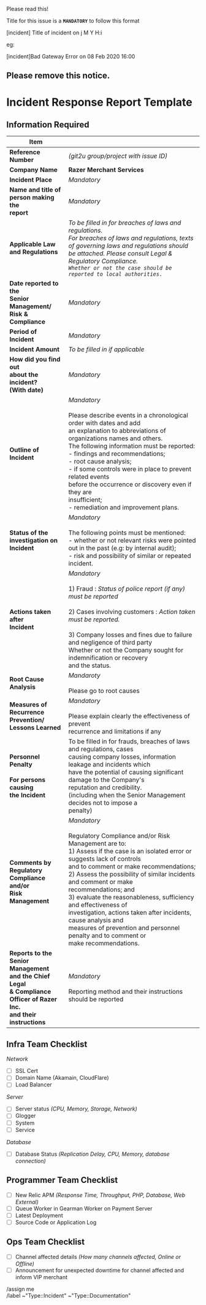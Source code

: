 Please read this!

Title for this issue is a **`MANDATORY`** to follow this format

  [incident] Title of incident on j M Y H:i
  
eg:

  [incident]Bad Gateway Error on 08 Feb 2020 16:00
  
Please remove this notice.
------

# Incident Response Report Template

## Information Required


|Item             ||
|----------------------------------------------------|---------------------------------------|
|**Reference Number**                                | *(git2u group/project with issue ID)* |
|**Company Name**                                    | **Razer Merchant Services** |
|**Incident Place**                                  | *Mandatory* |
|**Name and title of<br>person making the<br>report**| *Mandatory* |
|**Applicable Law and Regulations**                  | *To be filled in for breaches of laws and regulations.<br>For breaches of laws and regulations, texts of governing laws and regulations should be attached. Please consult Legal & Regulatory Compliance.<br>`Whether or not the case should be reported to local authorities.`* |
|**Date reported to the<br>Senior Management/<br>Risk & Compliance**| *Mandatory* |
|**Period of Incident**                              | *Mandatory* |
|**Incident Amount**                                 | *To be filled in if applicable* |
|**How did you find out<br>about the incident?<br>(With date)** | *Mandatory* |
|**Outline of Incident**                             | *Mandatory* <br><br> Please describe events in a chronological order with dates and add<br>an explanation to abbreviations of organizations names and others.<br>The following information must be reported:<br> - findings and recommendations;<br> - root cause analysis;<br> - if some controls were in place to prevent related events<br> before the occurrence or discovery even if they are<br> insufficient;<br> - remediation and improvement plans.
|**Status of the<br>investigation on<br>Incident**   | *Mandatory* <br><br> The following points must be mentioned:<br> - whether or not relevant risks were pointed out in the past (e.g: by internal audit);<br> - risk and possibility of similar or repeated incident.
|**Actions taken after<br>Incident**                 | *Mandatory*<br><br> 1) Fraud : *Status of police report (if any) must be reported*<br><br> 2) Cases involving customers : *Action taken must be reported.*<br><br> 3) Company losses and fines due to failure and negligence of third party<br> Whether or not the Company sought for indemnification or recovery<br>and the status.
|**Root Cause Analysis**                             | *Mandaroty* <br><br> Please go to root causes |
|**Measures of<br>Recurrence<br>Prevention/<br>Lessons Learned** | *Mandatory* <br><br> Please explain clearly the effectiveness of prevent<br>recurrence and limitations if any
|**Personnel Penalty<br><br>For persons causing<br>the Incident** | To be filled in for frauds, breaches of laws and regulations, cases<br>causing company losses, information leakage and incidents which<br>have the potential of causing significant damage to the Company's<br>reputation and credibility.<br> (including when the Senior Management decides not to impose a<br>penalty)
|**Comments by<br>Regulatory<br>Compliance and/or<br>Risk Management** | *Mandatory*<br><br> Regulatory Compliance and/or Risk Management are to:<br> 1) Assess if the case is an isolated error or suggests lack of controls<br>and to comment or make recommendations;<br> 2) Assess the possibility of similar incidents and comment or make<br> recommendations; and <br> 3) evaluate the reasonableness, sufficiency and effectiveness of<br>investigation, actions taken after incidents, cause analysis and<br> measures of prevention and personnel penalty and to comment or<br>make recommendations.
|**Reports to the<br> Senior Management<br>and the Chief Legal<br> & Compliance <br> Officer of Razer Inc. <br> and their <br> instructions** | *Mandatory*<br><br> Reporting method and their instructions should be reported

## Infra Team Checklist

*Network*  

- [ ] SSL Cert
- [ ] Domain Name (Akamain, CloudFlare)
- [ ] Load Balancer

*Server*

- [ ] Server status *(CPU, Memory, Storage, Network)*
- [ ] Glogger
- [ ] System
- [ ] Service

*Database*

- [ ] Database Status *(Replication Delay, CPU, Memory, database connection)*

## Programmer Team Checklist

- [ ] New Relic APM *(Response Time, Throughput, PHP, Database, Web External)*
- [ ] Queue Worker in Gearman Worker on Payment Server
- [ ] Latest Deployment
- [ ] Source Code or Application Log

## Ops Team Checklist

- [ ] Channel affected details *(How many channels affected, Online or Offline)*
- [ ] Announcement for unexpected downtime for channel affected and inform VIP merchant

/assign me  
/label ~"Type::Incident" ~"Type::Documentation"